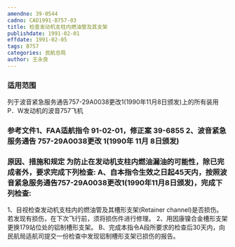 ```yaml
---
amendno: 39-0544
cadno: CAD1991-B757-03
title: 检查发动机支柱内燃油管及其支架
publishdate: 1991-02-01
effdate: 1991-02-05
tags: B757
categories: 民航总局
author: 王永良
---
```


### 适用范围 
列于波音紧急服务通告757-29A0038更改1(1990年11月8日颁发)上的所有装用P．W发动机的波音757飞机

### 参考文件1、FAA适航指令 91-02-01，修正案 39-6855 2、波音紧急服务通告 757-29A0038更改 1(1990年 11月 8日颁发) 

### 原因、措施和规定     为防止在发动机支柱内燃油漏油的可能性，除已完成者外，要求完成下列检查: A、自本指令生效之日起45天内，按照波音紧急服务通告757-29A0038更改1(1990年11月8日颁发)，完成下列检查: 
1、目视检查发动机支柱内的燃油管及其槽形支架(Retainer channel)是否损伤。若发现有损伤，在下次飞行前，须将损伤件进行修理。 
2、用因康镍合金槽形支架更换179站位处的铝制槽形支架。 B、完成本指令A段所要求的检查后30天内，向民航局适航司提交一份检查中发现铝制槽形支架已损伤的报告。
  
